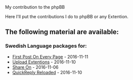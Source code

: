 My contribution to the phpBB

Here I'll put the contributions I do to phpBB or any Extention.

## The following material are available:

### Swedish Language packages for:  
- [First Post On Every Page](../master/language/First-Post-On-Every-Page) - 2016-11-11
- [Upload Extentions](../master/language/Upload-Extention/) - 2016-11-10  
- [Share On](../master/language/Share-On) - 2016-11-06  
- [QuickReply Reloaded](../master/language/QuickReply-Reloaded) - 2016-11-10  
